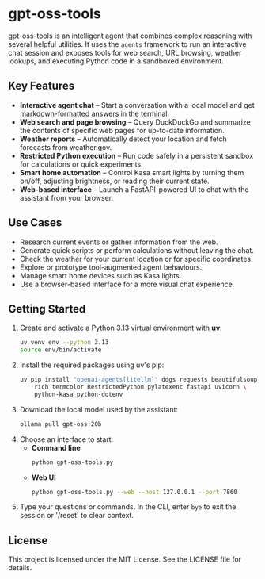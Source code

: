 # gpt-oss-tools

gpt-oss-tools is an intelligent agent that combines complex reasoning with several helpful utilities.  It uses the `agents` framework to run an interactive chat session and exposes tools for web search, URL browsing, weather lookups, and executing Python code in a sandboxed environment.

## Key Features

- **Interactive agent chat** &ndash; Start a conversation with a local model and get markdown-formatted answers in the terminal.
- **Web search and page browsing** &ndash; Query DuckDuckGo and summarize the contents of specific web pages for up-to-date information.
- **Weather reports** &ndash; Automatically detect your location and fetch forecasts from weather.gov.
- **Restricted Python execution** &ndash; Run code safely in a persistent sandbox for calculations or quick experiments.
- **Smart home automation** &ndash; Control Kasa smart lights by turning them on/off, adjusting brightness, or reading their current state.
- **Web-based interface** &ndash; Launch a FastAPI-powered UI to chat with the assistant from your browser.

## Use Cases

- Research current events or gather information from the web.
- Generate quick scripts or perform calculations without leaving the chat.
- Check the weather for your current location or for specific coordinates.
- Explore or prototype tool-augmented agent behaviours.
- Manage smart home devices such as Kasa lights.
- Use a browser-based interface for a more visual chat experience.

## Getting Started

1. Create and activate a Python 3.13 virtual environment with **uv**:
   ```bash
   uv venv env --python 3.13
   source env/bin/activate
   ```
2. Install the required packages using uv's pip:
   ```bash
   uv pip install "openai-agents[litellm]" ddgs requests beautifulsoup4 \
       rich termcolor RestrictedPython pylatexenc fastapi uvicorn \
       python-kasa python-dotenv
   ```
3. Download the local model used by the assistant:
   ```bash
   ollama pull gpt-oss:20b
   ```
4. Choose an interface to start:
   - **Command line**
     ```bash
     python gpt-oss-tools.py
     ```
   - **Web UI**
     ```bash
     python gpt-oss-tools.py --web --host 127.0.0.1 --port 7860
     ```
5. Type your questions or commands. In the CLI, enter `bye` to exit the session or '/reset' to clear context.

## License

This project is licensed under the MIT License.  See the LICENSE file for details.

